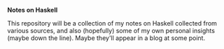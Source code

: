 **Notes on Haskell**

This repository will be a collection of my notes on Haskell collected from various sources, and also (hopefully) some of my own personal insights (maybe down the line). Maybe they'll appear in a blog at some point.